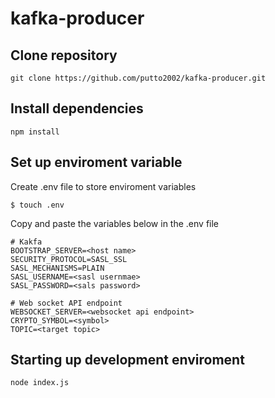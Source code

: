 # kafka-producer

## Clone repository

```
git clone https://github.com/putto2002/kafka-producer.git
```

## Install dependencies

```
npm install
```

## Set up enviroment variable

Create .env file to store enviroment variables

```
$ touch .env
```

Copy and paste the variables below in the .env file

```
# Kakfa
BOOTSTRAP_SERVER=<host name>
SECURITY_PROTOCOL=SASL_SSL
SASL_MECHANISMS=PLAIN
SASL_USERNAME=<sasl usernmae>
SASL_PASSWORD=<sals password>

# Web socket API endpoint
WEBSOCKET_SERVER=<websocket api endpoint>
CRYPTO_SYMBOL=<symbol>
TOPIC=<target topic>
```

## Starting up development enviroment

```
node index.js
```
